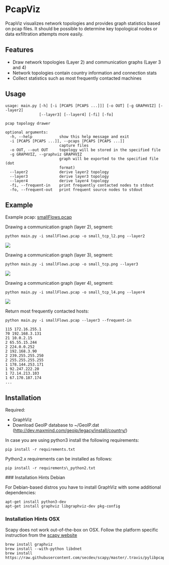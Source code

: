 # PcapViz
PcapViz visualizes network topologies and provides graph statistics based on pcap files.
It should be possible to determine key topological nodes or data exfiltration attempts more easily.

## Features
- Draw network topologies (Layer 2) and communication graphs (Layer 3 and 4)
- Network topologies contain country information and connection stats
- Collect statistics such as most frequently contacted machines

## Usage
```
usage: main.py [-h] [-i [PCAPS [PCAPS ...]]] [-o OUT] [-g GRAPHVIZ] [--layer2]
               [--layer3] [--layer4] [-fi] [-fo]

pcap topology drawer

optional arguments:
  -h, --help            show this help message and exit
  -i [PCAPS [PCAPS ...]], --pcaps [PCAPS [PCAPS ...]]
                        capture files
  -o OUT, --out OUT     topology will be stored in the specified file
  -g GRAPHVIZ, --graphviz GRAPHVIZ
                        graph will be exported to the specified file (dot
                        format)
  --layer2              derive layer2 topology
  --layer3              derive layer3 topology
  --layer4              derive layer4 topology
  -fi, --frequent-in    print frequently contacted nodes to stdout
  -fo, --frequent-out   print frequent source nodes to stdout
```

## Example
Example pcap: [smallFlows.pcap](http://tcpreplay.appneta.com/wiki/captures.html#smallflows-pcap)

Drawing a communication graph (layer 2), segment:
```
python main.py -i smallFlows.pcap -o small_tcp_l2.png --layer2
```
![](https://gentle-wave-6212.herokuapp.com/static/pcapviz/layer2.png)

Drawing a communication graph (layer 3), segment:
```
python main.py -i smallFlows.pcap -o small_tcp.png --layer3
```
![](https://gentle-wave-6212.herokuapp.com/static/pcapviz/layer3.png)

Drawing a communication graph (layer 4), segment:
```
python main.py -i smallFlows.pcap -o small_tcp_l4.png --layer4
```
![](https://gentle-wave-6212.herokuapp.com/static/pcapviz/layer4.png)

Return most frequently contacted hosts:
```
python main.py -i smallFlows.pcap --layer3 --frequent-in

115 172.16.255.1
70 192.168.3.131
21 10.0.2.15
2 65.55.15.244
2 224.0.0.252
2 192.168.3.90
2 239.255.255.250
2 255.255.255.255
1 178.144.253.171
1 92.247.222.20
1 72.14.213.103
1 67.170.187.174
...
````

## Installation

Required:
 
 * GraphViz
 * Download GeoIP database to ~/GeoIP.dat (http://dev.maxmind.com/geoip/legacy/install/country/)

In case you are using python3 install the following requirements:

```
pip install -r requirements.txt
```

Python2.x requirements can be installed as follows:

```
pip install -r requirements\_python2.txt
```

### Installation Hints Debian

For Debian-based distros you have to install GraphViz with some additional dependencies:

```
apt-get install python3-dev
apt-get install graphviz libgraphviz-dev pkg-config
```

### Installation Hints OSX

Scapy does not work out-of-the-box on OSX. Follow the platform specific instruction from the [scapy website](http://scapy.readthedocs.io/en/latest/installation.html#platform-specific-instructions)

```
brew install graphviz
brew install --with-python libdnet
brew install https://raw.githubusercontent.com/secdev/scapy/master/.travis/pylibpcap.rb
```


